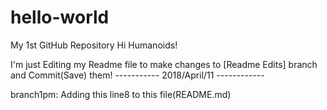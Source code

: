 # hello-world
My 1st GitHub Repository
Hi Humanoids!

I'm just Editing my Readme file to make changes to [Readme Edits] branch and Commit(Save) them!
-----------  2018/April/11  ------------

branch1pm:  Adding this line8 to this file(README.md)

